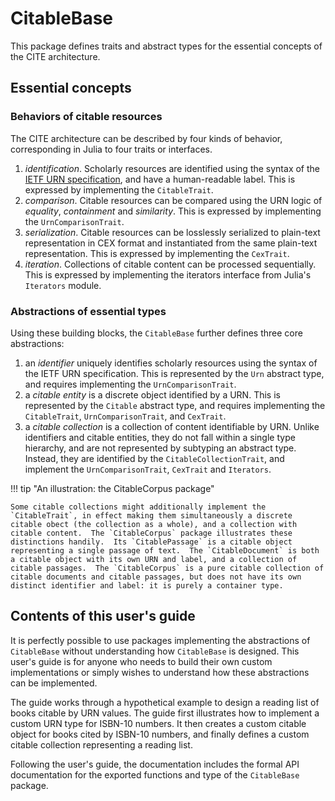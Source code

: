 # CitableBase

This package defines traits and abstract types for the essential concepts of the CITE architecture. 

## Essential concepts


### Behaviors of citable resources 

The CITE architecture can be described by four kinds of behavior, corresponding in Julia to four traits or interfaces.



1. *identification*.  Scholarly resources are identified using the syntax of the [IETF URN specification](https://www.ietf.org/rfc/rfc2141.txt), and have a human-readable label.  This is expressed by implementing the `CitableTrait`.
2. *comparison*.  Citable resources can be compared using the URN logic of *equality*, *containment* and  *similarity*.  This is expressed by implementing the  `UrnComparisonTrait`.
3.  *serialization*.  Citable resources can be losslessly serialized to plain-text representation in CEX format and instantiated from the same plain-text representation.  This is expressed by implementing the `CexTrait`.
4. *iteration*. Collections of citable content can be processed sequentially. This is expressed by implementing the iterators interface from Julia's `Iterators` module.



### Abstractions of essential types 

Using these building blocks, the `CitableBase` further defines three core abstractions:

1. an *identifier* uniquely identifies scholarly resources using the syntax of the IETF URN specification. This is represented by the `Urn` abstract type, and requires implementing the `UrnComparisonTrait`.
2. a *citable entity* is a discrete object identified by a URN.  This is represented by the `Citable` abstract type, and requires implementing the `CitableTrait`, `UrnComparisonTrait`, and `CexTrait`.
3. a *citable collection* is a collection of content identifiable by URN.  Unlike identifiers and citable entities, they do not fall within a single type hierarchy, and are not represented by subtyping an abstract type.  Instead, they are identified by the `CitableCollectionTrait`, and implement the `UrnComparisonTrait`, `CexTrait` and `Iterators`.  

!!! tip "An illustration: the CitableCorpus package"

    Some citable collections might additionally implement the `CitableTrait`, in effect making them simultaneously a discrete citable obect (the collection as a whole), and a collection with citable content.  The `CitableCorpus` package illustrates these distinctions handily.  Its `CitablePassage` is a citable object representing a single passage of text.  The `CitableDocument` is both a citable object with its own URN and label, and a collection of citable passages.  The `CitableCorpus` is a pure citable collection of citable documents and citable passages, but does not have its own distinct identifier and label: it is purely a container type.



## Contents of this user's guide

It is perfectly possible to use packages implementing the abstractions of `CitableBase` without understanding how `CitableBase` is designed.  This user's guide is for anyone who needs to build their own custom implementations or simply wishes to understand how these abstractions can be implemented.

The guide works through a hypothetical example to design a reading list of books citable by URN values.  The guide first illustrates how to implement a custom URN type for ISBN-10 numbers. It then creates a custom citable object for books cited by ISBN-10 numbers, and finally defines a custom citable collection representing a reading list.  

Following the user's guide, the documentation includes the formal API documentation for the exported functions and type of the `CitableBase` package.
